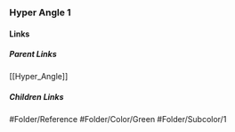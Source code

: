 ### Hyper Angle 1
#### Links
##### Parent Links
[[Hyper_Angle]]
##### Children Links
#Folder/Reference
#Folder/Color/Green
#Folder/Subcolor/1
